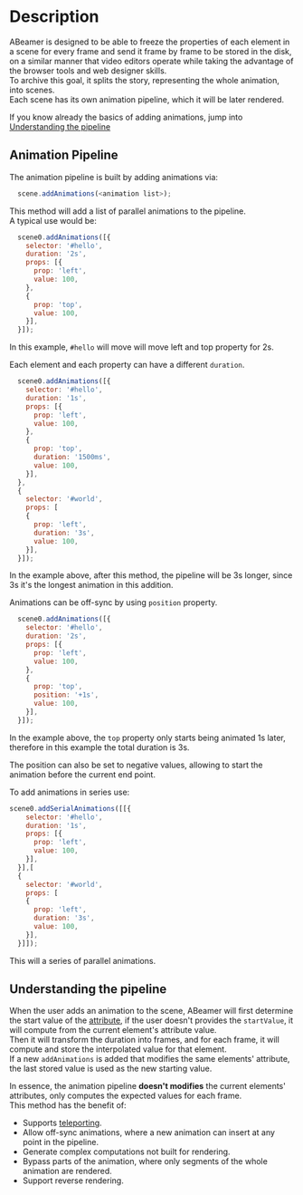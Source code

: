 <!--- @uuid: b8ee79d3-c12e-4a65-ba4a-7b9568e78d34 -->
<!--- @author: Alexandre Bento Freire -->
# Description

ABeamer is designed to be able to freeze the properties of each element in a scene for every frame and send it frame by frame to be stored in the disk, on a similar manner that video editors operate while taking the advantage of the browser tools and web designer skills.   
To archive this goal, it splits the story, representing the whole animation, into scenes.  
Each scene has its own animation pipeline, which it will be later rendered.   

If you know already the basics of adding animations, jump into  
[Understanding the pipeline](#understanding-the-pipeline)

## Animation Pipeline

The animation pipeline is built by adding animations via:   
```js
  scene.addAnimations(<animation list>);
```  
This method will add a list of parallel animations to the pipeline.   
A typical use would be:   
```js
  scene0.addAnimations([{
    selector: '#hello',
    duration: '2s',
    props: [{
      prop: 'left',
      value: 100,
    },
    {
      prop: 'top',
      value: 100,
    }],
  }]);
```
In this example, `#hello` will move will move left and top property for 2s.   

Each element and each property can have a different `duration`.   
```js
  scene0.addAnimations([{
    selector: '#hello',
    duration: '1s',
    props: [{
      prop: 'left',
      value: 100,
    },
    {
      prop: 'top',
      duration: '1500ms',
      value: 100,
    }],
  },
  {
    selector: '#world',
    props: [
    {
      prop: 'left',
      duration: '3s',
      value: 100,
    }],
  }]);
```
In the example above, after this method, the pipeline will be 3s longer, since 3s it's the longest animation in this addition.  
  
Animations can be off-sync by using `position` property.  
```js
  scene0.addAnimations([{
    selector: '#hello',
    duration: '2s',
    props: [{
      prop: 'left',
      value: 100,
    },
    {
      prop: 'top',
      position: '+1s',
      value: 100,
    }],
  }]);
```
In the example above, the `top` property only starts being animated 1s later, therefore in this example the total duration is 3s.  
  
The position can also be set to negative values, allowing to start the animation before the current end point.  
  
To add animations in series use:  
```js
scene0.addSerialAnimations([[{
    selector: '#hello',
    duration: '1s',
    props: [{
      prop: 'left',
      value: 100,
    }],
  }],[
  {
    selector: '#world',
    props: [
    {
      prop: 'left',
      duration: '3s',
      value: 100,
    }],
  }]]);
```
This will a series of parallel animations.  
  
## Understanding the pipeline

When the user adds an animation to the scene, ABeamer will first determine the start value of the [attribute](faq.md#why-addanimation-uses-properties-naming-and-not-attributes-), if the user doesn't provides the `startValue`, it will compute from the current element's attribute value.  
Then it will transform the duration into frames, and for each frame, it will compute and store the interpolated value for that element.  
If a new `addAnimations` is added that modifies the same elements' attribute, the last stored value is used as the new starting value.  
  
In essence, the animation pipeline **doesn't modifies** the current elements' attributes, only computes the expected values for each frame.  
This method has the benefit of:  
  
- Supports [teleporting](teleporter.md).   
- Allow off-sync animations, where a new animation can insert at any point in the pipeline.   
- Generate complex computations not built for rendering.   
- Bypass parts of the animation, where only segments of the whole animation are rendered.   
- Support reverse rendering.   
